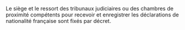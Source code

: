 Le siège et le ressort des tribunaux judiciaires ou des chambres de proximité compétents pour recevoir et enregistrer les déclarations de nationalité française sont fixés par décret.

